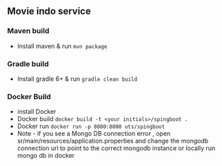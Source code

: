 ## Movie indo service

### Maven build

* Install maven & run `mvn package`

### Gradle build

* Install gradle 6+ & run `gradle clean build`

### Docker Build
* install Docker
* Docker build `docker build -t <your initials>/spingboot .`
* Docker run `docker run -p 8080:8080 uts/spingboot`
* Note - if you see a Mongo DB connection error , open sr/main/resources/application.properties and change the mongodb connection url to point to the correct mongodb instance or locally run mongo db in docker
